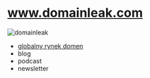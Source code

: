 # www.domainleak.com


![domainleak](https://github.com/domainleak/www/assets/5669657/7d4765fd-5cc5-4bc8-a0fa-d5779f23e3d7)


+ [globalny rynek domen](http://market.domainleak.com)
+ blog
+ podcast
+ newsletter
